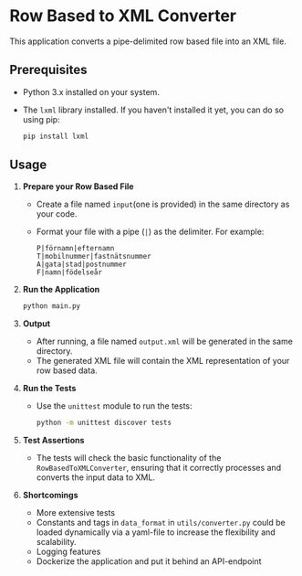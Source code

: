 # Row Based to XML Converter

This application converts a pipe-delimited row based file into an XML file.

## Prerequisites

- Python 3.x installed on your system.
- The `lxml` library installed. If you haven't installed it yet, you can do so using pip:

  ```bash
  pip install lxml
  ```

## Usage

1. **Prepare your Row Based File**

   - Create a file named `input`(one is provided) in the same directory as your code.
   - Format your file with a pipe (`|`) as the delimiter. For example:

     ```text
     P|förnamn|efternamn
     T|mobilnummer|fastnätsnummer
     A|gata|stad|postnummer
     F|namn|födelseår
     ```

2. **Run the Application**

     ```bash
     python main.py
     ```

3. **Output**

   - After running, a file named `output.xml` will be generated in the same directory.
   - The generated XML file will contain the XML representation of your row based data.

4. **Run the Tests**
 
   - Use the `unittest` module to run the tests:

     ```bash
     python -m unittest discover tests
     ```

5. **Test Assertions**

   - The tests will check the basic functionality of the `RowBasedToXMLConverter`, ensuring that it correctly processes and converts the input data to XML.

6. **Shortcomings**
   - More extensive tests
   - Constants and tags in `data_format` in `utils/converter.py` could be loaded dynamically via a yaml-file to increase the flexibility and scalability.
   - Logging features
   - Dockerize the application and put it behind an API-endpoint
